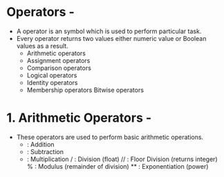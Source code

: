 # Operators -
- A operator is an symbol which is used to perform particular task.
- Every operator returns two values either numeric value or Boolean values as a result.
  - Arithmetic operators
  - Assignment operators
  - Comparison operators
  - Logical operators
  - Identity operators
  - Membership operators Bitwise operators
 
# 1. Arithmetic Operators -
- These operators are used to perform basic arithmetic operations.
    + : Addition
    - : Subtraction
    * : Multiplication
    / : Division (float)
    // : Floor Division (returns integer)
    % : Modulus (remainder of division)
    ** : Exponentiation (power)
